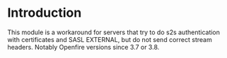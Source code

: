 # Introduction #

This module is a workaround for servers that try to do s2s authentication with certificates and SASL EXTERNAL, but do not send correct stream headers.  Notably Openfire versions since 3.7 or 3.8.